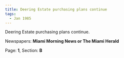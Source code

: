 ```yaml
---  
title: Deering Estate purchasing plans continue  
tags:  
  - Jan 1985  
---  
```

  
Deering Estate purchasing plans continue.  
  
Newspapers: **Miami Morning News or The Miami Herald**  
  
Page: **1**, Section: **B** 
